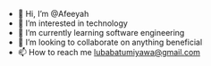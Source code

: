 - 👋 Hi, I’m @Afeeyah
- 👀 I’m interested in technology 
- 🌱 I’m currently learning software engineering 
- 💞️ I’m looking to collaborate on anything beneficial 
- 📫 How to reach me lubabatumiyawa@gmail.com 

<!---
Afeeyah/Afeeyah is a ✨ special ✨ repository because its `README.md` (this file) appears on your GitHub profile.
You can click the Preview link to take a look at your changes.
--->
